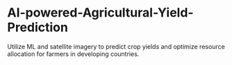 # AI-powered-Agricultural-Yield-Prediction
Utilize ML and satellite imagery to predict crop yields and optimize resource allocation for farmers in developing countries.
